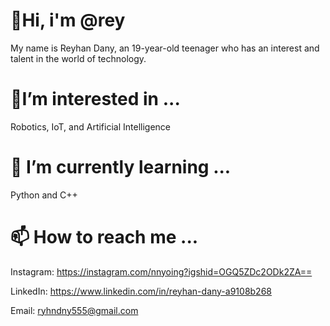 # 👋Hi, i'm @rey
My name is Reyhan Dany, an 19-year-old teenager who has an interest and talent in the world of technology.

#  👀I’m interested in ...
Robotics, IoT, and Artificial Intelligence

# 🌱 I’m currently learning ...
Python and C++

# 📫 How to reach me ...
Instagram: https://instagram.com/nnyoing?igshid=OGQ5ZDc2ODk2ZA==



LinkedIn: https://www.linkedin.com/in/reyhan-dany-a9108b268



Email: ryhndny555@gmail.com




